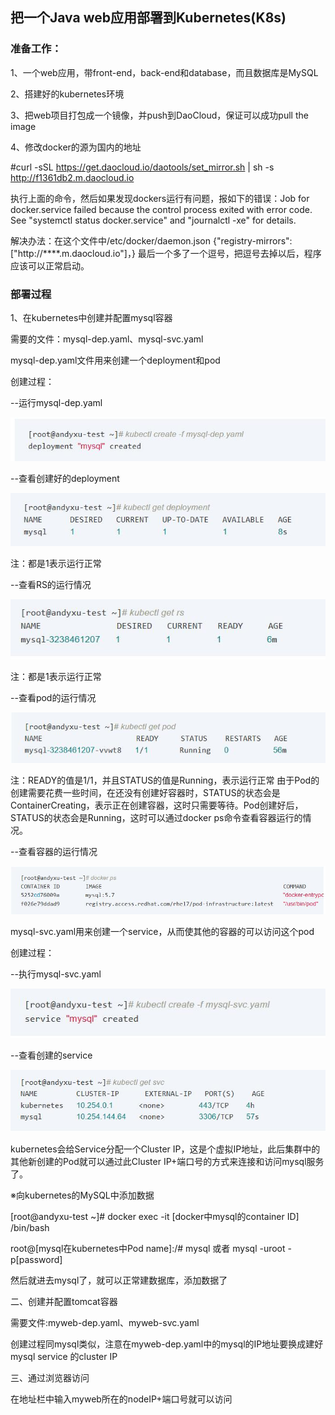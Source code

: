 ## 把一个Java web应用部署到Kubernetes(K8s)

### 准备工作：

1、一个web应用，带front-end，back-end和database，而且数据库是MySQL


2、搭建好的kubernetes环境

3、把web项目打包成一个镜像，并push到DaoCloud，保证可以成功pull the image

4、修改docker的源为国内的地址

#curl -sSL https://get.daocloud.io/daotools/set_mirror.sh | sh -s http://f1361db2.m.daocloud.io

执行上面的命令，然后如果发现dockers运行有问题，报如下的错误：Job for docker.service failed because the control process exited with error code. See "systemctl status docker.service" and "journalctl -xe" for details.

解决办法：在这个文件中/etc/docker/daemon.json {"registry-mirrors": ["http://****.m.daocloud.io"]，} 最后一个多了一个逗号，把逗号去掉以后，程序应该可以正常启动。


### 部署过程

1、在kubernetes中创建并配置mysql容器

需要的文件：mysql-dep.yaml、mysql-svc.yaml
 
mysql-dep.yaml文件用来创建一个deployment和pod

创建过程：

--运行mysql-dep.yaml

![img](1.jpg)

--查看创建好的deployment

![img](2.jpg)

注：都是1表示运行正常

--查看RS的运行情况

![img](3.jpg)

注：都是1表示运行正常

--查看pod的运行情况

![img](4.jpg)

注：READY的值是1/1，并且STATUS的值是Running，表示运行正常
由于Pod的创建需要花费一些时间，在还没有创建好容器时，STATUS的状态会是ContainerCreating，表示正在创建容器，这时只需要等待。Pod创建好后，STATUS的状态会是Running，这时可以通过docker ps命令查看容器运行的情况。

--查看容器的运行情况

![img](5.jpg)

mysql-svc.yaml用来创建一个service，从而使其他的容器的可以访问这个pod

创建过程：

--执行mysql-svc.yaml

![img](6.jpg)

--查看创建的service

![img](7.jpg)

kubernetes会给Service分配一个Cluster IP，这是个虚拟IP地址，此后集群中的其他新创建的Pod就可以通过此Cluster IP+端口号的方式来连接和访问mysql服务了。

※向kubernetes的MySQL中添加数据


[root@andyxu-test ~]# docker exec -it [docker中mysql的container ID] /bin/bash


root@[mysql在kubernetes中Pod name]:/# mysql 或者 mysql -uroot -p[password]


然后就进去mysql了，就可以正常建数据库，添加数据了


二、创建并配置tomcat容器

需要文件:myweb-dep.yaml、myweb-svc.yaml

创建过程同mysql类似，注意在myweb-dep.yaml中的mysql的IP地址要换成建好mysql service 的cluster IP

三、通过浏览器访问

在地址栏中输入myweb所在的nodeIP+端口号就可以访问

